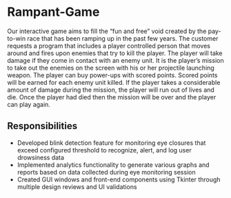 # Rampant-Game
Our interactive game aims to fill the “fun and free” void created by the pay-to-win race that has been ramping up in the past few years. The customer requests a program that includes a player controlled person that moves around and fires upon enemies that try to kill the player. The player will take damage if they come in contact with an enemy unit. It is the player’s mission to take out the enemies on the screen with his or her projectile launching weapon. The player can buy power-ups with scored points. Scored points will be earned for each enemy unit killed. If the player takes a considerable amount of damage during the mission, the player will run out of lives and die. Once the player had died then the mission will be over and the player can play again.
## Responsibilities
- Developed blink detection feature for monitoring eye closures that exceed configured threshold to recognize, alert, and log user drowsiness data
- Implemented analytics functionality to generate various graphs and reports based on data collected during eye monitoring session
- Created GUI windows and front-end components using Tkinter through multiple design reviews and UI validations
